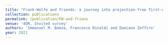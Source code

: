 ```yaml
---
title: "Frank-Wolfe and friends: a journey into projection-free first-order optimization methods"
collection: publications
permalink: /publication/FW-and-friens
venue: '4OR, Invited survey'
authors: 'Immanuel M. Bomze, Francesco Rinaldi and Damiano Zeffiro'
year: 2021
---
```

